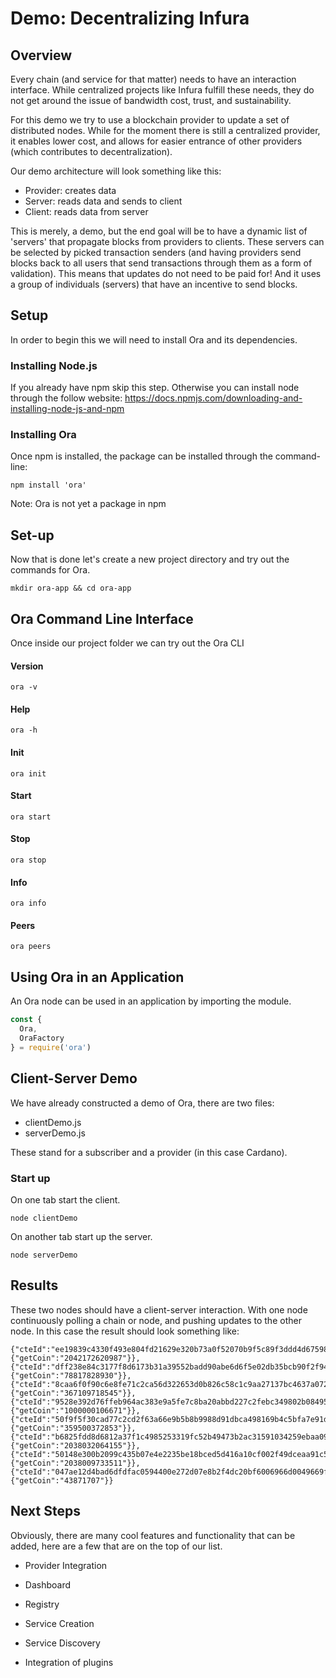 


# Demo: Decentralizing Infura

## Overview

Every chain (and service for that matter) needs to have an interaction interface. While centralized projects like Infura fulfill these needs, they do
not get around the issue of bandwidth cost, trust, and sustainability.

For this demo we try to use a blockchain provider to update a set of distributed nodes. While for the moment there is still a centralized provider, it enables lower cost, and allows for easier entrance of other providers (which contributes to decentralization).

Our demo architecture will look something like this:

- Provider: creates data
- Server: reads data and sends to client
- Client: reads data from server

This is merely, a demo, but the end goal will be to have a dynamic list of 'servers' that propagate blocks from providers to clients.
These servers can be selected by picked transaction senders (and having providers send blocks back to all users that send transactions through them as a
  form of validation). This means that updates do not need to be paid for!  And it uses a group of individuals (servers) that have an incentive to
  send blocks.


## Setup

In order to begin this we will need to install Ora and its dependencies.

### Installing Node.js
If you already have npm skip this step. Otherwise you can install node through the follow website: https://docs.npmjs.com/downloading-and-installing-node-js-and-npm


### Installing Ora
Once npm is installed, the package can be installed through the command-line:

```
npm install 'ora'
```

Note: Ora is not yet a package in npm

## Set-up

Now that is done let's create a new project directory and try out the commands for Ora.

```
mkdir ora-app && cd ora-app
```

## Ora Command Line Interface

Once inside our project folder we can try out the Ora CLI

#### Version
```
ora -v
```

#### Help

```
ora -h
```

#### Init

```
ora init
```

#### Start
```
ora start
```

#### Stop
```
ora stop
```

#### Info
```
ora info
```

#### Peers
```
ora peers
```


## Using Ora in an Application
An Ora node can be used in an application by importing the module.

```javascript
const {
  Ora,
  OraFactory
} = require('ora')

```

## Client-Server Demo

We have already constructed a demo of Ora, there are two files:
- clientDemo.js
- serverDemo.js

These stand for a subscriber and a provider (in this case Cardano).

### Start up

On one tab start the client.

```
node clientDemo
```



On another tab start up the server.
```
node serverDemo
```

## Results
These two nodes should have a client-server interaction. With one node continuously polling a chain or node, and pushing updates to the other node.
In this case the result should look something like:

```console
{"cteId":"ee19839c4330f493e804fd21629e320b73a0f52070b9f5c89f3ddd4d6759828d","cteTimeIssued":1546628651,"cteAmount":{"getCoin":"2042172620987"}},{"cteId":"dff238e84c3177f8d6173b31a39552badd90abe6d6f5e02db35bcb90f2f94e56","cteTimeIssued":1546629411,"cteAmount":{"getCoin":"78817828930"}},{"cteId":"8caa6f0f90c6e8fe71c2ca56d322653d0b826c58c1c9aa27137bc4637a072b0a","cteTimeIssued":1546629411,"cteAmount":{"getCoin":"367109718545"}},{"cteId":"9528e392d76ffeb964ac383e9a5fe7c8ba20abbd227c2febc349802b084952fe","cteTimeIssued":1546629851,"cteAmount":{"getCoin":"1000000106671"}},{"cteId":"50f9f5f30cad77c2cd2f63a66e9b5b8b9988d91dbca498169b4c5bfa7e91d751","cteTimeIssued":1546630531,"cteAmount":{"getCoin":"359500372853"}},{"cteId":"b6825fdd8d6812a37f1c4985253319fc52b49473b2ac31591034259ebaa09988","cteTimeIssued":1546630571,"cteAmount":{"getCoin":"2038032064155"}},{"cteId":"50148e300b2099c435b07e4e2235be18bced5d416a10cf002f49dceaa91c5962","cteTimeIssued":1546630891,"cteAmount":{"getCoin":"2038009733511"}},{"cteId":"047ae12d4bad6dfdfac0594400e272d07e8b2f4dc20bf6006966d0049669fe92","cteTimeIssued":1546631051,"cteAmount":{"getCoin":"43871707"}}
```

## Next Steps
Obviously, there are many cool features and functionality that can be added, here are a few that are on the top of our list.

- Provider Integration

- Dashboard

- Registry

- Service Creation

- Service Discovery

- Integration of plugins
